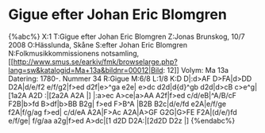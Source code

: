 # Gigue efter Johan Eric Blomgren

{%abc%}
X:1
T:Gigue efter Johan Eric Blomgren
Z:Jonas Brunskog, 10/7 2008
O:Hässlunda, Skåne
S:efter Johan Eric Blomgren
N:Folkmusikkommissionens notsamling, [[http://www.smus.se/earkiv/fmk/browselarge.php?lang=sw&katalogid=Ma+13a&bildnr=00012|Bild: 12]] Volym: Ma 13a Datering: 1780-. Nummer 34
R:Gigue
M:6/8
L:1/8
K:D
D|:d>AF D>FA|d>DD D2A|d/e/f2 e/f/g2|f>ed d2f|e>^ga e2e|
e>dc d2d|d{d}^gb d2d|d>cB c>e^g|[1a2A A2D :|[2a2A A2A |]
|:a>ec A>ce|a>AA A2f|f>ed c/d/eB|^A/B/cF F2B|b>fd B>df|b>BB B2g|
f>ed F>B^A |B2B B2c|d/e/fd e2A|e/f/ge f2A|f/g/ag f>ed|
c/d/eA A2A|F>Ac A2A|A>GF G2G|G>FE F2A|(d/e/)fd e/f/ge|
f/g/aa a2g|f>ed A>dc|[1 d2D D2A:|[2d2D D2z |]
{%endabc%}

